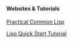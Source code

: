 #### Websites & Tutorials

[Practical Common Lisp][1]

[Lisp Quick Start Tutorial][2]


[1]: http://www.gigamonkeys.com/book/
[2]: http://www.cs.gmu.edu/~sean/lisp/LispTutorial.html